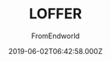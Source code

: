 ---
title: LOFFER
github: https://github.com/FromEndWorld/LOFFER
demo: https://fromendworld.github.io/LOFFER/
author: FromEndworld
ssg:
  - Jekyll
cms:
  - No Cms
date: 2019-06-02T06:42:58.000Z
github_branch: master
description: '博客主题 A forkable Jekyll theme with Chinese UI and document '
stale: false
---